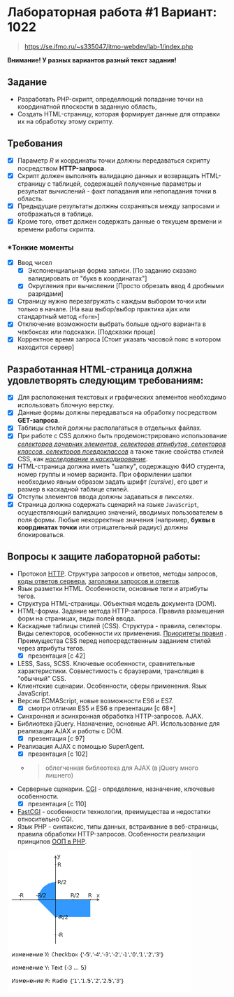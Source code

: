 # Лабораторная работа #1 Вариант: 1022

> https://se.ifmo.ru/~s335047/itmo-webdev/lab-1/index.php

**Внимание! У разных вариантов разный текст задания!**

## Задание

- Разработать PHP-скрипт, определяющий попадание точки на координатной плоскости в заданную область,
- Создать HTML-страницу, которая формирует данные для отправки их на обработку этому скрипту.

## Требования

- [x] Параметр $R$ и координаты точки должны передаваться скрипту посредством **HTTP-запроса**.
- [x] Скрипт должен выполнять валидацию данных и возвращать HTML-страницу с таблицей, содержащей полученные параметры и результат вычислений - факт попадания или непопадания точки в область.
- [x] Предыдущие результаты должны сохраняться между запросами и отображаться в таблице.
- [x] Кроме того, ответ должен содержать данные о текущем времени и времени работы скрипта.

### *Тонкие моменты
- [x] Ввод чисел
  - [x] Экспоненциальная форма записи. [По заданию сказано валидировать от "букв в координатах"]
  - [x] Округления при вычислении [Просто обрезать ввод 4 дробными разрядами]
- [x] Страницу нужно перезагружать с каждым выбором точки или только в начале. [На ваш выбор/выбор практика ajax или стандартный метод `<form>`]
- [x] Отключение возможности выбрать больше одного варианта в чекбоксах или подсказки. [Подсказки проще]
- [x] Корректное время запроса [Стоит указать часовой пояс в котором находится сервер]

## Разработанная HTML-страница должна удовлетворять следующим требованиям:

- [x] Для расположения текстовых и графических элементов необходимо использовать блочную верстку.
- [x] Данные формы должны передаваться на обработку посредством **GET-запроса**.
- [x] Таблицы стилей должны располагаться в отдельных файлах.
- [x] При работе с CSS должно быть продемонстрировано использование [_селекторов дочерних элементов_, _селекторов атрибутов_, _селекторов классов_, _селекторов псевдоклассов_](https://developer.mozilla.org/ru/docs/Web/CSS/CSS_Selectors) а также такие свойства стилей CSS, как [_наследование_ и _каскадирование_](https://developer.mozilla.org/ru/docs/Learn/CSS/Building_blocks/Cascade_and_inheritance).
- [x] HTML-страница должна иметь "шапку", содержащую ФИО студента, номер группы и номер варианта. При оформлении шапки необходимо явным образом задать шрифт _(cursive)_, его цвет и размер в каскадной таблице стилей.
- [x] Отступы элементов ввода должны задаваться _в пикселях_.
- [x] Страница должна содержать сценарий на языке `JavaScript`, осуществляющий валидацию значений, вводимых пользователем в поля формы. Любые некорректные значения (например, __буквы в координатах точки__ или отрицательный радиус) должны блокироваться.

## Вопросы к защите лабораторной работы:

- Протокол [HTTP](https://en.wikipedia.org/wiki/Hypertext_Transfer_Protocol). Структура запросов и ответов, методы запросов, [коды ответов сервера](https://en.wikipedia.org/wiki/List_of_HTTP_status_codes), [заголовки запросов и ответов](https://ru.wikipedia.org/wiki/Список_заголовков_HTTP).
- Язык разметки HTML. Особенности, основные теги и атрибуты тегов.
- Структура HTML-страницы. Объектная модель документа (DOM).
- HTML-формы. Задание метода HTTP-запроса. Правила размещения форм на страницах, виды полей ввода.
- Каскадные таблицы стилей (CSS). Структура - правила, селекторы. Виды селекторов, особенности их применения. [Приоритеты правил](https://developer.mozilla.org/ru/docs/Learn/CSS/Building_blocks/Cascade_and_inheritance) . Преимущества CSS перед непосредственным заданием стилей через атрибуты тегов.
  - [x] презентация [c 42]
- LESS, Sass, SCSS. Ключевые особенности, сравнительные характеристики. Совместимость с браузерами, трансляция в "обычный" CSS.
- Клиентские сценарии. Особенности, сферы применения. Язык JavaScript.
- Версии ECMAScript, новые возможности ES6 и ES7.
  - [x] смотри отличия ES5 и ES6 в презентации [c 68+]
- Синхронная и асинхронная обработка HTTP-запросов. AJAX.
- Библиотека jQuery. Назначение, основные API. Использование для реализации AJAX и работы с DOM.
  - [x] презентация [c 97]
- Реализация AJAX с помощью SuperAgent. 
  - [x] презентация [c 102]
  - > облегченная библеотека для AJAX (в jQuery много лишнего)
- Серверные сценарии. [CGI](https://en.wikipedia.org/wiki/Common_Gateway_Interface) - определение, назначение, ключевые особенности.
  - [x] презентация [c 110]
- [FastCGI](https://en.wikipedia.org/wiki/FastCGI) - особенности технологии, преимущества и недостатки относительно CGI.
- Язык PHP - синтаксис, типы данных, встраивание в веб-страницы, правила обработки HTTP-запросов. Особенности реализации принципов [ООП в PHP](https://dzen.ru/media/id/5d8102eabc251400ae351bfd/6030d18f084cc345243fb7c5).

![](areas.png)
